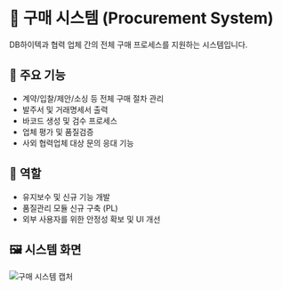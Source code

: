 # 🛒 구매 시스템 (Procurement System)

DB하이텍과 협력 업체 간의 전체 구매 프로세스를 지원하는 시스템입니다.

## 🔹 주요 기능
- 계약/입찰/제안/소싱 등 전체 구매 절차 관리
- 발주서 및 거래명세서 출력
- 바코드 생성 및 검수 프로세스
- 업체 평가 및 품질검증
- 사외 협력업체 대상 문의 응대 기능

## 💼 역할
- 유지보수 및 신규 기능 개발
- 품질관리 모듈 신규 구축 (PL)
- 외부 사용자를 위한 안정성 확보 및 UI 개선

## 🖼️ 시스템 화면
![구매 시스템 캡처](./screenshots/hpis_main.png)
